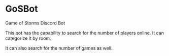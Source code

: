 # GoSBot
Game of Storms Discord Bot

This bot has the capability to search for the number of players online. It can categorize it by room.

It can also search for the number of games as well. 
